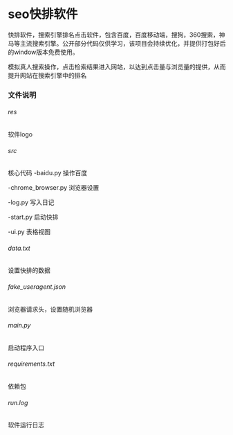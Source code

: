 # seo快排软件
快排软件，搜索引擎排名点击软件，包含百度，百度移动端，搜狗，360搜索，神马等主流搜索引擎。公开部分代码仅供学习，该项目会持续优化，并提供打包好后的window版本免费使用。

模拟真人搜索操作，点击检索结果进入网站，以达到点击量与浏览量的提供，从而提升网站在搜索引擎中的排名

### 文件说明
###### res
软件logo

###### src
核心代码
  -baidu.py 操作百度
  
  -chrome_browser.py 浏览器设置
  
  -log.py 写入日记
  
  -start.py 启动快排
  
  -ui.py 表格视图

###### data.txt
设置快排的数据

###### fake_useragent.json
浏览器请求头，设置随机浏览器

###### main.py
启动程序入口

###### requirements.txt
依赖包

###### run.log
软件运行日志
